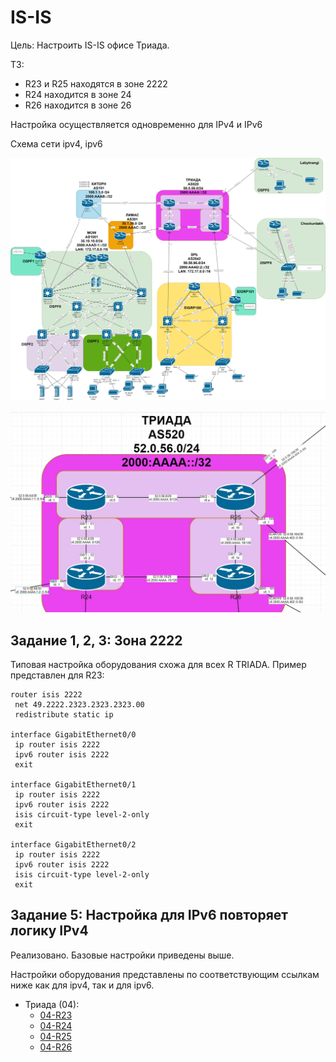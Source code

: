 # IS-IS #

Цель: Настроить IS-IS офисе Триада.

ТЗ:
- R23 и R25 находятся в зоне 2222
- R24 находится в зоне 24
- R26 находится в зоне 26

Настройка осуществляется одновременно для IPv4 и IPv6

Cхема сети ipv4, ipv6

![](/LECTURES/MODULE02/Lecture10/pictures/31.jpg)

![](/LECTURES/MODULE02/Lecture17/pictures/40.jpg)

##  Задание 1, 2, 3: Зона 2222

Типовая настройка оборудования схожа для всех R TRIADA. Пример представлен для R23: 

```
router isis 2222
 net 49.2222.2323.2323.2323.00
 redistribute static ip

interface GigabitEthernet0/0
 ip router isis 2222
 ipv6 router isis 2222
 exit

interface GigabitEthernet0/1
 ip router isis 2222
 ipv6 router isis 2222
 isis circuit-type level-2-only
 exit

interface GigabitEthernet0/2
 ip router isis 2222
 ipv6 router isis 2222
 isis circuit-type level-2-only
 exit
```



##  Задание 5: Настройка для IPv6 повторяет логику IPv4

Реализовано. Базовые настройки приведены выше.




Настройки оборудования представлены по соответствующим ссылкам ниже как для ipv4, так и для ipv6.

- Триада (04): 
   - [04-R23](/LECTURES/MODULE02/Lecture17/labs/configs/04-R23.txt)
   - [04-R24](/LECTURES/MODULE02/Lecture17/labs/configs/04-R24.txt)
   - [04-R25](/LECTURES/MODULE02/Lecture17/labs/configs/04-R25.txt)
   - [04-R26](/LECTURES/MODULE02/Lecture17/labs/configs/04-R26.txt)
